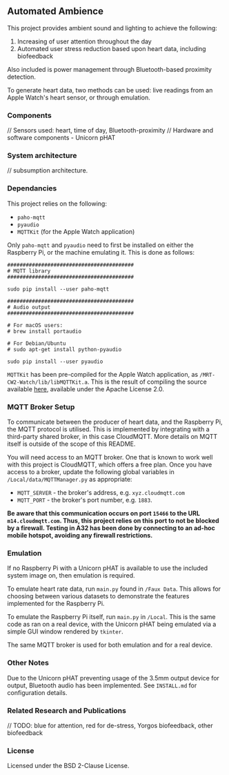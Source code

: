 ## Automated Ambience

This project provides ambient sound and lighting to achieve the following:

1. Increasing of user attention throughout the day
2. Automated user stress reduction based upon heart data, including biofeedback

Also included is power management through Bluetooth-based proximity detection.

To generate heart data, two methods can be used: live readings from an Apple Watch's heart sensor, or through emulation.

### Components

// Sensors used: heart, time of day, Bluetooth-proximity
// Hardware and software components - Unicorn pHAT

### System architecture

// subsumption architecture.

### Dependancies

This project relies on the following:

- `paho-mqtt`
- `pyaudio`
- `MQTTKit` (for the Apple Watch application)

Only `paho-mqtt` and `pyaudio` need to first be installed on either the Raspberry Pi, or the machine emulating it. This is done as follows:

```
#########################################
# MQTT library
#########################################

sudo pip install --user paho-mqtt

#########################################
# Audio output
#########################################

# For macOS users:
# brew install portaudio

# For Debian/Ubuntu
# sudo apt-get install python-pyaudio

sudo pip install --user pyaudio
```

`MQTTKit` has been pre-compiled for the Apple Watch application, as `/MRT-CW2-Watch/lib/libMQTTKit.a`. This is the result of compiling the source available [here](https://github.com/mobile-web-messaging/MQTTKit), available under the Apache License 2.0.

### MQTT Broker Setup

To communicate between the producer of heart data, and the Raspberry Pi, the MQTT protocol is utilised. This is implemented by integrating with a third-party shared broker, in this case CloudMQTT. More details on MQTT itself is outside of the scope of this README.

You will need access to an MQTT broker. One that is known to work well with this project is CloudMQTT, which offers a free plan. Once you have access to a broker, update the following global variables in `/Local/data/MQTTManager.py` as appropriate:

- `MQTT_SERVER` - the broker's address, e.g. `xyz.cloudmqtt.com`
- `MQTT_PORT` - the broker's port number, e.g. `1883`.

**Be aware that this communication occurs on port `15466` to the URL `m14.cloudmqtt.com`. Thus, this project relies on this port to not be blocked by a firewall. Testing in A32 has been done by connecting to an ad-hoc mobile hotspot, avoiding any firewall restrictions.**

### Emulation

If no Raspberry Pi with a Unicorn pHAT is available to use the included system image on, then emulation is required.

To emulate heart rate data, run `main.py` found in `/Faux Data`. This allows for choosing between various datasets to demonstrate the features implemented for the Raspberry Pi.

To emulate the Raspberry Pi itself, run `main.py` in `/Local`. This is the same code as ran on a real device, with the Unicorn pHAT being emulated via a simple GUI window rendered by `tkinter`.

The same MQTT broker is used for both emulation and for a real device.

### Other Notes

Due to the Unicorn pHAT preventing usage of the 3.5mm output device for output, Bluetooth audio has been implemented. See `INSTALL.md` for configuration details.

### Related Research and Publications

// TODO: blue for attention, red for de-stress, Yorgos biofeedback, other biofeedback

### License

Licensed under the BSD 2-Clause License.
